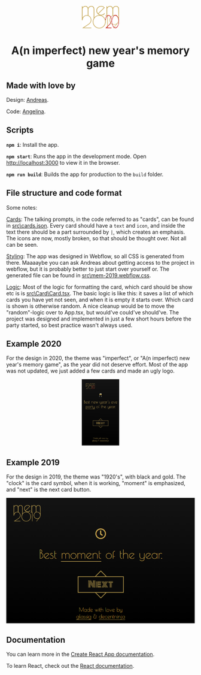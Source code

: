 <p align="center">
  <img alt="Logo for 2020" src="https://raw.githubusercontent.com/Glassig/newyear/master/src/images/logo2020.svg" width="100" />
</p>
<h1 align="center">
  A(n imperfect) new year's memory game
</h1>

## Made with love by
Design: [Andreas](https://github.com/decentninja).

Code: [Angelina](https://github.com/Glassig).

## Scripts

**`npm i`**: Install the app.

**`npm start`**: Runs the app in the development mode. Open [http://localhost:3000](http://localhost:3000) to view it in the browser.

**`npm run build`**: Builds the app for production to the `build` folder.

## File structure and code format
Some notes:

[Cards](src\cards.json): The talking prompts, in the code referred to as "cards", can be found in [src\cards.json](src\cards.json). Every card should have a `text` and `icon`, and inside the text there should be a part surrounded by `|`, which creates an emphasis. The icons are now, mostly broken, so that should be thought over. Not all can be seen.

[Styling](src\mem-2019.webflow.css): The app was designed in Webflow, so all CSS is generated from there. Maaaaybe you can ask Andreas about getting access to the project in webflow, but it is probably better to just start over yourself or. The generated file can be found in [src\mem-2019.webflow.css](src\mem-2019.webflow.css).

[Logic](src\Card\Card.tsx): Most of the logic for formatting the card, which card should be show etc is is [src\Card\Card.tsx](src\Card\Card.tsx). The basic logic is like this: it saves a list of which cards you have yet not seen, and when it is empty it starts over. Which card is shown is otherwise random. A nice cleanup would be to move the "random"-logic over to App.tsx, but would've could've should've. The project was designed and implemented in just a few short hours before the party started, so best practice wasn't always used.

## Example 2020

For the design in 2020, the theme was "imperfect", or "A(n imperfect) new year's memory game", as the year did not deserve effort. Most of the app was not updated, we just added a few cards and made an ugly logo.

<p align="center">
  <img alt="Design for 2020" src="https://raw.githubusercontent.com/Glassig/newyear/master/public/images/2020.PNG" width="100" />
</p>

## Example 2019

For the design in 2019, the theme was "1920's", with black and gold. The "clock" is the card symbol, when it is working, "moment" is emphasized, and "next" is the next card button.

<p align="center">
  <img alt="Design for 2019" src="https://raw.githubusercontent.com/Glassig/newyear/master/public/images/2019.PNG" width="1000" />
</p>

## Documentation

You can learn more in the [Create React App documentation](https://facebook.github.io/create-react-app/docs/getting-started).

To learn React, check out the [React documentation](https://reactjs.org/).
